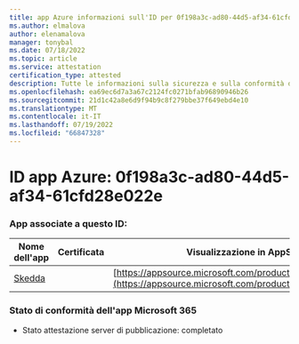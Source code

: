 ```yaml
---
title: app Azure informazioni sull'ID per 0f198a3c-ad80-44d5-af34-61cfd28e022e
ms.author: elmalova
author: elenamalova
manager: tonybal
ms.date: 07/18/2022
ms.topic: article
ms.service: attestation
certification_type: attested
description: Tutte le informazioni sulla sicurezza e sulla conformità disponibili per 0f198a3c-ad80-44d5-af34-61cfd28e022e.
ms.openlocfilehash: ea69ec6d7a3a67c2124fc0271bfab96890946b26
ms.sourcegitcommit: 21d1c42a8e6d9f94b9c8f279bbe37f649ebd4e10
ms.translationtype: MT
ms.contentlocale: it-IT
ms.lasthandoff: 07/19/2022
ms.locfileid: "66847328"
---
```

# <a name="azure-app-id-0f198a3c-ad80-44d5-af34-61cfd28e022e"></a>ID app Azure: 0f198a3c-ad80-44d5-af34-61cfd28e022e


### <a name="apps-associated-with-this-id"></a>App associate a questo ID:
| **Nome dell'app** | **Certificata** | **Visualizzazione in AppSource** |
|--------------|---------------|-----------------------|
| [Skedda](../forward/WA200004065.md) |  | [https://appsource.microsoft.com/product/office/WA200004065](https://appsource.microsoft.com/product/office/WA200004065) |

### <a name="microsoft-365-app-compliance-status"></a>Stato di conformità dell'app Microsoft 365
- Stato attestazione server di pubblicazione: completato
